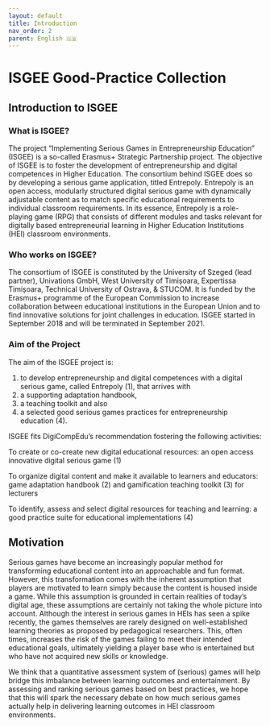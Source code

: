 ```yaml
---
layout: default
title: Introduction
nav_order: 2
parent: English 🇬🇧
---
```


# ISGEE Good-Practice Collection

## Introduction to ISGEE

### What is ISGEE?

The project “Implementing Serious Games in Entrepreneurship Education” (ISGEE) is a so-called Erasmus+ Strategic Partnership project. The objective of ISGEE is to foster the development of entrepreneurship and digital competences in Higher Education. The consortium behind ISGEE does so by developing a serious game application, titled Entrepoly. Entrepoly is an open access, modularly structured digital serious game with dynamically adjustable content as to match specific educational requirements to individual classroom requirements. In its essence, Entrepoly is a role-playing game (RPG) that consists of different modules and tasks relevant for digitally based entrepreneurial learning in Higher Education Institutions (HEI) classroom environments.

### Who works on ISGEE?

The consortium of ISGEE is constituted by the University of Szeged (lead partner), Univations GmbH, West University of Timișoara, Expertissa Timișoara, Technical University of Ostrava, & STUCOM. It is funded by the Erasmus+ programme of the European Commission to increase collaboration between educational institutions in the European Union and to find innovative solutions for joint challenges in education. ISGEE started in September 2018 and will be terminated in September 2021.

### Aim of the Project

The aim of the ISGEE project is:

1. to develop entrepreneurship and digital competences with a digital serious game, called Entrepoly (1), that arrives with
2. a supporting adaptation handbook,
3. a teaching toolkit and also
4. a selected good serious games practices for entrepreneurship education (4).

ISGEE fits DigiCompEdu’s recommendation fostering the following activities:

To create or co-create new digital educational resources: an open access innovative digital serious game (1)

To organize digital content and make it available to learners and educators: game adaptation handbook (2) and gamification teaching toolkit (3) for lecturers

To identify, assess and select digital resources for teaching and learning: a good practice suite for educational implementations (4)

## Motivation

Serious games have become an increasingly popular method for transforming educational content into an approachable and fun format. However, this transformation comes with the inherent assumption that players are motivated to learn simply because the content is housed inside a game. While this assumption is grounded in certain realities of today’s digital age, these assumptions are certainly not taking the whole picture into account.
Although the interest in serious games in HEIs has seen a spike recently, the games themselves are rarely designed on well-established learning theories as proposed by pedagogical researchers. This, often times, increases the risk of the games failing to meet their intended educational goals, ultimately yielding a player base who is entertained but who have not acquired new skills or knowledge.

We think that a quantitative assessment system of (serious) games will help bridge this imbalance between learning outcomes and entertainment. By assessing and ranking serious games based on best practices, we hope that this will spark the necessary debate on how much serious games actually help in delivering learning outcomes in HEI classroom environments.
